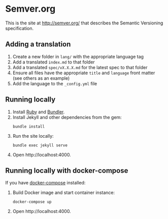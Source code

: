 # Semver.org

This is the site at http://semver.org/ that describes the Semantic Versioning specification.

## Adding a translation

1. Create a new folder in `lang/` with the appropriate language tag
2. Add a translated `index.md` to that folder
3. Add a translated `spec/vX.X.X.md` for the latest spec to that folder
4. Ensure all files have the appropriate `title` and `language` front matter (see others as an example)
5. Add the language to the `_config.yml` file

## Running locally

1. Install [Ruby](https://www.ruby-lang.org/en/downloads/) and [Bundler](http://bundler.io/).
2. Install Jekyll and other dependencies from the gem:
   ```
   bundle install
   ```
3. Run the site locally:
   ```
   bundle exec jekyll serve
   ```
4. Open http://localhost:4000.

## Running locally with docker-compose

If you have [docker-compose](https://docs.docker.com/compose/) installed:

1. Build Docker image and start container instance:
   ```
   docker-compose up
   ```
2. Open http://localhost:4000.
